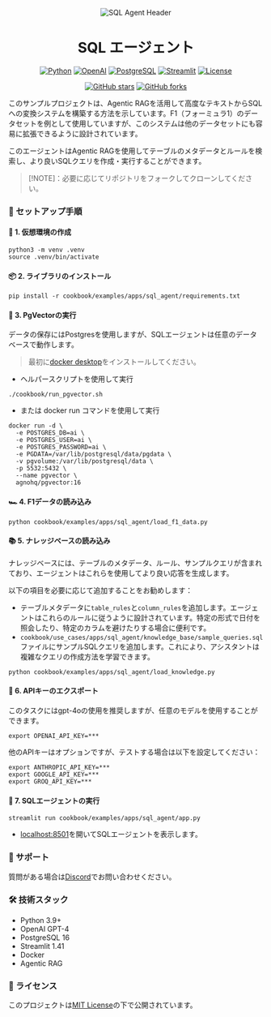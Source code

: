 <div align="center">

![SQL Agent Header](https://github.com/user-attachments/assets/a3979ece-da40-492c-87a2-e52b56c9f7e2)

# SQL エージェント

[![Python](https://img.shields.io/badge/Python-3.9%2B-blue)](https://www.python.org/)
[![OpenAI](https://img.shields.io/badge/OpenAI-GPT--4-brightgreen)](https://openai.com/)
[![PostgreSQL](https://img.shields.io/badge/PostgreSQL-16-blue)](https://www.postgresql.org/)
[![Streamlit](https://img.shields.io/badge/Streamlit-1.41-red)](https://streamlit.io/)
[![License](https://img.shields.io/badge/License-MIT-yellow)](LICENSE)

[![GitHub stars](https://img.shields.io/github/stars/Sunwood-ai-labs/agno-sql-f1-sample?style=social)](https://github.com/Sunwood-ai-labs/agno-sql-f1-sample/stargazers)
[![GitHub forks](https://img.shields.io/github/forks/Sunwood-ai-labs/agno-sql-f1-sample?style=social)](https://github.com/Sunwood-ai-labs/agno-sql-f1-sample/network/members)

</div>

このサンプルプロジェクトは、Agentic RAGを活用して高度なテキストからSQLへの変換システムを構築する方法を示しています。F1（フォーミュラ1）のデータセットを例として使用していますが、このシステムは他のデータセットにも容易に拡張できるように設計されています。

このエージェントはAgentic RAGを使用してテーブルのメタデータとルールを検索し、より良いSQLクエリを作成・実行することができます。

> [!NOTE]：必要に応じてリポジトリをフォークしてクローンしてください。

### 🚀 セットアップ手順

#### 🌱 1. 仮想環境の作成

```shell
python3 -m venv .venv
source .venv/bin/activate
```

#### 📦 2. ライブラリのインストール

```shell
pip install -r cookbook/examples/apps/sql_agent/requirements.txt
```

#### 🐳 3. PgVectorの実行

データの保存にはPostgresを使用しますが、SQLエージェントは任意のデータベースで動作します。

> 最初に[docker desktop](https://docs.docker.com/desktop/install/mac-install/)をインストールしてください。

- ヘルパースクリプトを使用して実行

```shell
./cookbook/run_pgvector.sh
```

- または docker run コマンドを使用して実行

```shell
docker run -d \
  -e POSTGRES_DB=ai \
  -e POSTGRES_USER=ai \
  -e POSTGRES_PASSWORD=ai \
  -e PGDATA=/var/lib/postgresql/data/pgdata \
  -v pgvolume:/var/lib/postgresql/data \
  -p 5532:5432 \
  --name pgvector \
  agnohq/pgvector:16
```

#### 🏎️ 4. F1データの読み込み

```shell
python cookbook/examples/apps/sql_agent/load_f1_data.py
```

#### 📚 5. ナレッジベースの読み込み

ナレッジベースには、テーブルのメタデータ、ルール、サンプルクエリが含まれており、エージェントはこれらを使用してより良い応答を生成します。

以下の項目を必要に応じて追加することをお勧めします：
  - テーブルメタデータに`table_rules`と`column_rules`を追加します。エージェントはこれらのルールに従うように設計されています。特定の形式で日付を照会したり、特定のカラムを避けたりする場合に便利です。
  - `cookbook/use_cases/apps/sql_agent/knowledge_base/sample_queries.sql`ファイルにサンプルSQLクエリを追加します。これにより、アシスタントは複雑なクエリの作成方法を学習できます。

```shell
python cookbook/examples/apps/sql_agent/load_knowledge.py
```

#### 🔑 6. APIキーのエクスポート

このタスクにはgpt-4oの使用を推奨しますが、任意のモデルを使用することができます。

```shell
export OPENAI_API_KEY=***
```

他のAPIキーはオプションですが、テストする場合は以下を設定してください：

```shell
export ANTHROPIC_API_KEY=***
export GOOGLE_API_KEY=***
export GROQ_API_KEY=***
```

#### 🚀 7. SQLエージェントの実行

```shell
streamlit run cookbook/examples/apps/sql_agent/app.py
```

- [localhost:8501](http://localhost:8501)を開いてSQLエージェントを表示します。

### 💬 サポート

質問がある場合は[Discord](https://agno.link/discord)でお問い合わせください。

### 🛠️ 技術スタック

- Python 3.9+
- OpenAI GPT-4
- PostgreSQL 16
- Streamlit 1.41
- Docker
- Agentic RAG

### 📄 ライセンス

このプロジェクトは[MIT License](LICENSE)の下で公開されています。
